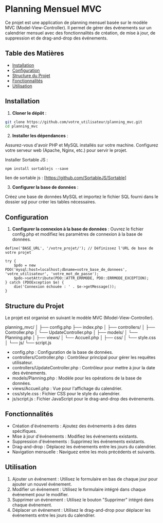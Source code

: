 # Planning Mensuel MVC

Ce projet est une application de planning mensuel basée sur le modèle MVC (Model-View-Controller). Il permet de gérer des événements sur un calendrier mensuel avec des fonctionnalités de création, de mise à jour, de suppression et de drag-and-drop des événements.

## Table des Matières

- [Installation](#installation)
- [Configuration](#configuration)
- [Structure du Projet](#structure-du-projet)
- [Fonctionnalités](#fonctionnalités)
- [Utilisation](#utilisation)

## Installation

1. **Cloner le dépôt** :

```bash
git clone https://github.com/votre_utilisateur/planning_mvc.git
cd planning_mvc
```

2. **Installer les dépendances** :

Assurez-vous d'avoir PHP et MySQL installés sur votre machine.
Configurez votre serveur web (Apache, Nginx, etc.) pour servir le projet.

Installer Sortable JS :

```
npm install sortablejs --save
```

lien de sortable js : [https://github.com/SortableJS/Sortable]

3. **Configurer la base de données** :

Créez une base de données MySQL et importez le fichier SQL fourni dans le dossier sql pour créer les tables nécessaires.

## Configuration

1. **Configurer la connexion à la base de données** :
   Ouvrez le fichier config.php et modifiez les paramètres de connexion à la base de données.

```
define('BASE_URL', '/votre_projet/'); // Définissez l'URL de base de votre projet

try {
    $pdo = new PDO('mysql:host=localhost;dbname=votre_base_de_donnees', 'votre_utilisateur', 'votre_mot_de_passe');
    $pdo->setAttribute(PDO::ATTR_ERRMODE, PDO::ERRMODE_EXCEPTION);
} catch (PDOException $e) {
    die('Connexion échouée : ' . $e->getMessage());
}
```

## Structure du Projet

Le projet est organisé en suivant le modèle MVC (Model-View-Controller).

planning_mvc/
│
├── config.php
├── index.php
│
├── controllers/
│ ├── Controller.php
│ └── UpdateController.php
│
├── models/
│ └── Planning.php
│
├── views/
│ └── Accueil.php
│
├── css/
│ └── style.css
│
└── js/
└── script.js

- config.php : Configuration de la base de données.
- controllers/Controller.php : Contrôleur principal pour gérer les requêtes utilisateur.
- controllers/UpdateController.php : Contrôleur pour mettre à jour la date des événements.
- models/Planning.php : Modèle pour les opérations de la base de données.
- views/Accueil.php : Vue pour l'affichage du calendrier.
- css/style.css : Fichier CSS pour le style du calendrier.
- js/script.js : Fichier JavaScript pour le drag-and-drop des événements.

## Fonctionnalités

- Création d'événements : Ajoutez des événements à des dates spécifiques.
- Mise à jour d'événements : Modifiez les événements existants.
- Suppression d'événements : Supprimez les événements existants.
- Drag-and-drop : Déplacez les événements entre les jours du calendrier.
- Navigation mensuelle : Naviguez entre les mois précédents et suivants.

## Utilisation

1. Ajouter un événement : Utilisez le formulaire en bas de chaque jour pour ajouter un nouvel événement.
2. Modifier un événement : Utilisez le formulaire intégré dans chaque événement pour le modifier.
3. Supprimer un événement : Utilisez le bouton "Supprimer" intégré dans chaque événement.
4. Déplacer un événement : Utilisez le drag-and-drop pour déplacer les événements entre les jours du calendrier.

```

```
